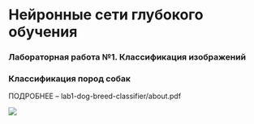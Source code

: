 ﻿# Нейронные сети глубокого обучения

### Лабораторная работа №1. Классификация изображений
### Классификация пород собак

ПОДРОБНЕЕ – lab1-dog-breed-classifier/about.pdf

![](https://raw.githubusercontent.com/apkuznetsov/deep-learning-2021/main/lab1-dog-breed-classifier/about.png)
